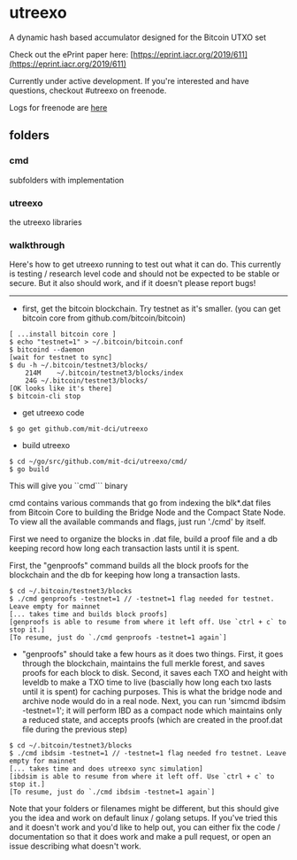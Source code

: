 # utreexo

A dynamic hash based accumulator designed for the Bitcoin UTXO set

Check out the ePrint paper here: [https://eprint.iacr.org/2019/611](https://eprint.iacr.org/2019/611)

Currently under active development.  If you're interested and have questions, checkout #utreexo on freenode.

Logs for freenode are [here](https://github.com/utreexo-log/utreexo-irc-log)

## folders

### cmd

subfolders with implementation

### utreexo

the utreexo libraries

### walkthrough

Here's how to get utreexo running to test out what it can do.  This currently is testing / research level code and should not be expected to be stable or secure.  But it also should work, and if it doesn't please report bugs!

---

* first, get the bitcoin blockchain.  Try testnet as it's smaller.  (you can get bitcoin core from github.com/bitcoin/bitcoin)

```
[ ...install bitcoin core ]
$ echo "testnet=1" > ~/.bitcoin/bitcoin.conf
$ bitcoind --daemon
[wait for testnet to sync]
$ du -h ~/.bitcoin/testnet3/blocks/
	214M	~/.bitcoin/testnet3/blocks/index
	24G	~/.bitcoin/testnet3/blocks/
[OK looks like it's there]
$ bitcoin-cli stop
```

* get utreexo code

```
$ go get github.com/mit-dci/utreexo
```

* build utreexo

```
$ cd ~/go/src/github.com/mit-dci/utreexo/cmd/
$ go build
```

This will give you ``cmd``` binary

cmd contains various commands that go from indexing the blk*.dat files from Bitcoin Core to building the Bridge Node and the Compact State Node. To view all the available commands and flags, just run './cmd' by itself.

First we need to organize the blocks in .dat file, build a proof file and a db keeping record how long each transaction lasts until it is spent. 

First, the "genproofs" command builds all the block proofs for the blockchain and the db for keeping how long a transaction lasts.

```
$ cd ~/.bitcoin/testnet3/blocks
$ ./cmd genproofs -testnet=1 // -testnet=1 flag needed for testnet. Leave empty for mainnet
[... takes time and builds block proofs]
[genproofs is able to resume from where it left off. Use `ctrl + c` to stop it.]
[To resume, just do `./cmd genproofs -testnet=1 again`]
```

* "genproofs" should take a few hours as it does two things. First, it goes through the blockchain, maintains the full merkle forest, and saves proofs for each block to disk. Second, it saves each TXO and height with leveldb to make a TXO time to live (bascially how long each txo lasts until it is spent) for caching purposes. This is what the bridge node and archive node would do in a real node.  Next, you can run 'simcmd ibdsim -testnet=1'; it will perform IBD as a compact node which maintains only a reduced state, and accepts proofs (which are created in the proof.dat file during the previous step)


```
$ cd ~/.bitcoin/testnet3/blocks
$ ./cmd ibdsim -testnet=1 // -testnet=1 flag needed fro testnet. Leave empty for mainnet
[... takes time and does utreexo sync simulation]
[ibdsim is able to resume from where it left off. Use `ctrl + c` to stop it.]
[To resume, just do `./cmd ibdsim -testnet=1 again`]
```

Note that your folders or filenames might be different, but this should give you the idea and work on default linux / golang setups.  If you've tried this and it doesn't work and you'd like to help out, you can either fix the code / documentation so that it does work and make a pull request, or open an issue describing what doesn't work.
